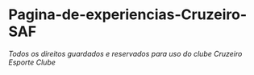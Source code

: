 # Pagina-de-experiencias-Cruzeiro-SAF

*Todos os direitos guardados e reservados para uso do clube Cruzeiro Esporte Clube*
